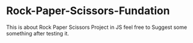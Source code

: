 # Rock-Paper-Scissors-Fundation
This is about Rock Paper Scissors Project in JS
feel free to Suggest some something after testing it.
